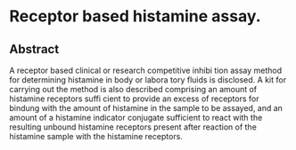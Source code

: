# Receptor based histamine assay.

## Abstract
A receptor based clinical or research competitive inhibi tion assay method for determining histamine in body or labora tory fluids is disclosed. A kit for carrying out the method is also described comprising an amount of histamine receptors suffi cient to provide an excess of receptors for bindung with the amount of histamine in the sample to be assayed, and an amount of a histamine indicator conjugate sufficient to react with the resulting unbound histamine receptors present after reaction of the histamine sample with the histamine receptors.